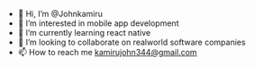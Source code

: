- 👋 Hi, I’m @Johnkamiru
- 👀 I’m interested in mobile app development
- 🌱 I’m currently learning react native
- 💞️ I’m looking to collaborate on realworld software companies
- 📫 How to reach me kamirujohn344@gmail.com
<!---
Johnkamiru/Johnkamiru is a ✨ special ✨ repository because its `README.md` (this file) appears on your GitHub profile.
You can click the Preview link to take a look at your changes.
--->
